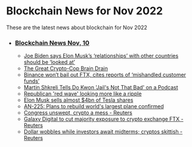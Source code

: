 # Blockchain News for Nov 2022
These are the latest news about blockchain for Nov 2022
- ### [Blockchain News Nov, 10](./10)
    - [Joe Biden says Elon Musk’s ‘relationships’ with other countries should be ‘looked at’](https://www.engadget.com/joe-biden-elon-musk-relationships-to-other-countries-looked-at-234044046.html) 
    - [The Great Crypto-Cop Brain Drain](https://www.wired.com/story/the-great-crypto-cop-brain-drain/) 
    - [Binance won’t bail out FTX, cites reports of ‘mishandled customer funds’](https://www.theverge.com/2022/11/9/23450044/binance-ftx-acquisition-abandoned-alameda-crypto-contagion) 
    - [Martin Shkreli Tells Do Kwon 'Jail's Not That Bad' on a Podcast](https://gizmodo.com/pharma-bro-crypto-do-kwon-terra-luna-1849761877) 
    - [Republican 'red wave' looking more like a ripple](https://www.bbc.co.uk/news/world-us-canada-63567422) 
    - [Elon Musk sells almost $4bn of Tesla shares](https://www.bbc.co.uk/news/business-63564694) 
    - [AN-225: Plans to rebuild world's largest plane confirmed](https://www.cnn.com/travel/article/antonov-an225-mriya-rebuild-2022/index.html) 
    - [Congress unswept, crypto a mess - Reuters](https://www.reuters.com/markets/us/global-markets-view-usa-2022-11-09/) 
    - [Galaxy Digital to cut majority exposure to crypto exchange FTX - Reuters](https://www.reuters.com/technology/galaxy-digital-cut-majority-exposure-crypto-exchange-ftx-2022-11-09/) 
    - [Dollar wobbles while investors await midterms; cryptos skittish - Reuters](https://www.reuters.com/markets/currencies/dollar-wobbles-while-investors-await-midterms-cryptos-skittish-2022-11-09/) 
